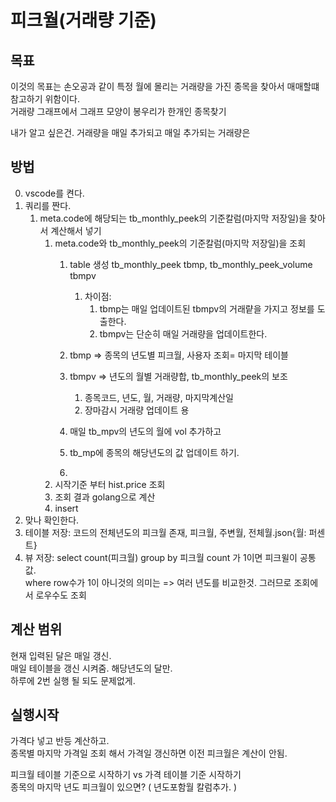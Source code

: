 # 피크월(거래량 기준)

## 목표
   이것의 목표는 손오공과 같이 특정 월에 몰리는 거래량을 가진 종목을 찾아서 매매할떄 참고하기 위함이다.   
   거래량 그래프에서 그래프 모양이 봉우리가 한개인 종목찾기   

내가 알고 싶은건. 
   거래량을 매일 추가되고 
   매일 추가되는 거래량은


## 방법
0. vscode를 켠다. 
1. 쿼리를 짠다.
   1. meta.code에 해당되는 tb_monthly_peek의  기준칼럼(마지막 저장일)을 찾아서 계산해서 넣기
      1. meta.code와 tb_monthly_peek의 기준칼럼(마지막 저장일)을 조회
         1. table 생성 tb_monthly_peek tbmp, tb_monthly_peek_volume tbmpv
            1. 차이점: 
               1. tbmp는 매일 업데이트된 tbmpv의 거래럍을 가지고 정보를 도출한다.
               2. tbmpv는 단순히 매일 거래량을 업데이트한다.  
         2. tbmp     => 종목의 년도별 피크월, 사용자 조회= 마지막 테이블 
         3. tbmpv    => 년도의 월별 거래량합, tb_monthly_peek의 보조
            1. 종목코드, 년도, 월, 거래량, 마지막계산일
            2. 장마감시 거래량 업데이트 용


         4. 매일 tb_mpv의 년도의 월에 vol 추가하고
         5. tb_mp에 종목의 해당년도의 값 업데이트 하기.
         6. 
      2. 시작기준 부터 hist.price 조회
      3. 조회 결과 golang으로 계산
      4. insert
2. 맞나 확인한다.
3. 테이블 저장: 코드의 전체년도의 피크월 존재, 피크월, 주변월, 전체월.json{월: 퍼센트} 
4. 뷰 저장: select count(피크월) group by 피크월  count 가 1이면 피크윌이 공통값.   
    where row수가  1이 아니것의 의미는 => 여러 년도를 비교한것. 그러므로 조회에서 로우수도 조회

## 계산 범위
현재 입력된 달은 매일 갱신.   
매일 테이블을 갱신 시켜줌. 해당년도의 달만.    
하루에 2번 실행 될 되도 문제없게.  

## 실행시작
가격다 넣고 반등 계산하고.   
종목별 마지막 가격일 조회 해서 가격일 갱신하면 이전 피크월은 계산이 안됨.   

피크월 테이블 기준으로 시작하기 vs 가격 테이블 기준 시작하기   
종목의 마지막 년도 피크월이 있으면? ( 년도포함월 칼럼추가. )    
